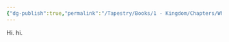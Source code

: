 ```yaml
---
{"dg-publish":true,"permalink":"/Tapestry/Books/1 - Kingdom/Chapters/What is Terraforming?/"}
---
```



Hi. hi.